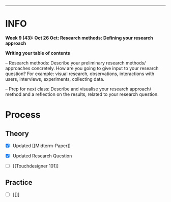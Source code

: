 ___
# INFO

**Week 9 (43): Oct 26 Oct: Research methods: Defining your research approach**

**Writing your table of contents**

– Research methods: Describe your preliminary research methods/ approaches concretely. How are you going to give input to your research question? For example: visual research, observations, interactions with users, interviews, experiments, collecting data.

– Prep for next class: Describe and visualise your research approach/ method and a reflection on the results, related to your research question.

# Process

## Theory

- [x] Updated [[Midterm-Paper]]
- [x] Updated Research Question

- [ ] [[Touchdesigner 101]]
## Practice

- [ ] [[]]

